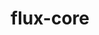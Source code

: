 ---
title: "flux-core"
layout: cache
categories: [package, develop-2024-06-02]
meta: {"versions": ["0.61.2"], "compilers": ["cce@=15.0.1", "gcc@=11.4.0", "gcc@=7.3.1", "gcc@=7.5.0", "gcc@=9.4.0", "oneapi@=2024.0.0"], "oss": ["amzn2", "rhel8", "ubuntu18.04", "ubuntu20.04", "ubuntu22.04"], "platforms": ["linux"], "targets": ["aarch64", "neoverse_n1", "neoverse_v1", "neoverse_v2", "ppc64le", "x86_64_v3", "zen4"], "stacks": ["aws-isc", "aws-isc-aarch64", "e4s", "e4s-cray-rhel", "e4s-neoverse-v2", "e4s-neoverse_v1", "e4s-oneapi", "e4s-power", "radiuss", "root"], "num_specs": 13, "num_specs_by_stack": {"aws-isc-aarch64": 2, "root": 13, "aws-isc": 1, "e4s-cray-rhel": 1, "radiuss": 1, "e4s-power": 2, "e4s-neoverse_v1": 2, "e4s-neoverse-v2": 2, "e4s": 1, "e4s-oneapi": 1}}
spec_details: [{"hash": "4joygylrg5ohp754jimx4wetneabrtm7", "compiler": "gcc@=7.3.1", "versions": ["0.61.2"], "os": "amzn2", "platform": "linux", "target": "aarch64", "variants": ["build_system=autotools", "~cuda", "~docs", "~security"], "stacks": ["aws-isc-aarch64", "root"], "size": "-", "tarball": "https://binaries.spack.io/releases/develop-2024-06-02/build_cache/linux-amzn2-aarch64/gcc-7.3.1/flux-core-0.61.2/linux-amzn2-aarch64-gcc-7.3.1-flux-core-0.61.2-4joygylrg5ohp754jimx4wetneabrtm7.spack"}, {"hash": "asjxra4hlw5lmo5r44ojawyuk5qgg44r", "compiler": "gcc@=7.3.1", "versions": ["0.61.2"], "os": "amzn2", "platform": "linux", "target": "neoverse_n1", "variants": ["build_system=autotools", "~cuda", "~docs", "~security"], "stacks": ["aws-isc-aarch64", "root"], "size": "-", "tarball": "https://binaries.spack.io/releases/develop-2024-06-02/build_cache/linux-amzn2-neoverse_n1/gcc-7.3.1/flux-core-0.61.2/linux-amzn2-neoverse_n1-gcc-7.3.1-flux-core-0.61.2-asjxra4hlw5lmo5r44ojawyuk5qgg44r.spack"}, {"hash": "kvrniwsdci65zthazk2xfcvbynmjme4k", "compiler": "gcc@=7.3.1", "versions": ["0.61.2"], "os": "amzn2", "platform": "linux", "target": "x86_64_v3", "variants": ["build_system=autotools", "~cuda", "~docs", "~security"], "stacks": ["root", "aws-isc"], "size": "-", "tarball": "https://binaries.spack.io/releases/develop-2024-06-02/build_cache/linux-amzn2-x86_64_v3/gcc-7.3.1/flux-core-0.61.2/linux-amzn2-x86_64_v3-gcc-7.3.1-flux-core-0.61.2-kvrniwsdci65zthazk2xfcvbynmjme4k.spack"}, {"hash": "lhvhmjiupbc5gr2atm2xj7hdgswuqu6c", "compiler": "cce@=15.0.1", "versions": ["0.61.2"], "os": "rhel8", "platform": "linux", "target": "zen4", "variants": ["build_system=autotools", "~cuda", "~docs", "~security"], "stacks": ["root", "e4s-cray-rhel"], "size": "-", "tarball": "https://binaries.spack.io/releases/develop-2024-06-02/build_cache/linux-rhel8-zen4/cce-15.0.1/flux-core-0.61.2/linux-rhel8-zen4-cce-15.0.1-flux-core-0.61.2-lhvhmjiupbc5gr2atm2xj7hdgswuqu6c.spack"}, {"hash": "ycth3uuyw2vsejucb7s5ph64ts7a6alc", "compiler": "gcc@=7.5.0", "versions": ["0.61.2"], "os": "ubuntu18.04", "platform": "linux", "target": "x86_64_v3", "variants": ["build_system=autotools", "~cuda", "~docs", "~security"], "stacks": ["radiuss", "root"], "size": "-", "tarball": "https://binaries.spack.io/releases/develop-2024-06-02/build_cache/linux-ubuntu18.04-x86_64_v3/gcc-7.5.0/flux-core-0.61.2/linux-ubuntu18.04-x86_64_v3-gcc-7.5.0-flux-core-0.61.2-ycth3uuyw2vsejucb7s5ph64ts7a6alc.spack"}, {"hash": "4afo7fsluwzhle6eec5yaxprybr4fwrp", "compiler": "gcc@=9.4.0", "versions": ["0.61.2"], "os": "ubuntu20.04", "platform": "linux", "target": "ppc64le", "variants": ["build_system=autotools", "+cuda", "~docs", "~security"], "stacks": ["root", "e4s-power"], "size": "-", "tarball": "https://binaries.spack.io/releases/develop-2024-06-02/build_cache/linux-ubuntu20.04-ppc64le/gcc-9.4.0/flux-core-0.61.2/linux-ubuntu20.04-ppc64le-gcc-9.4.0-flux-core-0.61.2-4afo7fsluwzhle6eec5yaxprybr4fwrp.spack"}, {"hash": "6khtxmew27f4gczscahr3dt6ms4dajgi", "compiler": "gcc@=9.4.0", "versions": ["0.61.2"], "os": "ubuntu20.04", "platform": "linux", "target": "ppc64le", "variants": ["build_system=autotools", "~cuda", "~docs", "~security"], "stacks": ["root", "e4s-power"], "size": "-", "tarball": "https://binaries.spack.io/releases/develop-2024-06-02/build_cache/linux-ubuntu20.04-ppc64le/gcc-9.4.0/flux-core-0.61.2/linux-ubuntu20.04-ppc64le-gcc-9.4.0-flux-core-0.61.2-6khtxmew27f4gczscahr3dt6ms4dajgi.spack"}, {"hash": "ru7jt3cgqqunogde4dztdzl6ok7fomjo", "compiler": "gcc@=11.4.0", "versions": ["0.61.2"], "os": "ubuntu22.04", "platform": "linux", "target": "neoverse_v1", "variants": ["build_system=autotools", "~cuda", "~docs", "~security"], "stacks": ["e4s-neoverse_v1", "root"], "size": "-", "tarball": "https://binaries.spack.io/releases/develop-2024-06-02/build_cache/linux-ubuntu22.04-neoverse_v1/gcc-11.4.0/flux-core-0.61.2/linux-ubuntu22.04-neoverse_v1-gcc-11.4.0-flux-core-0.61.2-ru7jt3cgqqunogde4dztdzl6ok7fomjo.spack"}, {"hash": "dasjjlvcrcoa5c2gebed63h2kafzchnv", "compiler": "gcc@=11.4.0", "versions": ["0.61.2"], "os": "ubuntu22.04", "platform": "linux", "target": "neoverse_v1", "variants": ["build_system=autotools", "+cuda", "~docs", "~security"], "stacks": ["e4s-neoverse_v1", "root"], "size": "-", "tarball": "https://binaries.spack.io/releases/develop-2024-06-02/build_cache/linux-ubuntu22.04-neoverse_v1/gcc-11.4.0/flux-core-0.61.2/linux-ubuntu22.04-neoverse_v1-gcc-11.4.0-flux-core-0.61.2-dasjjlvcrcoa5c2gebed63h2kafzchnv.spack"}, {"hash": "bgbi66olqwfuly3cqpuemxav7vtneii5", "compiler": "gcc@=11.4.0", "versions": ["0.61.2"], "os": "ubuntu22.04", "platform": "linux", "target": "neoverse_v2", "variants": ["build_system=autotools", "~cuda", "~docs", "~security"], "stacks": ["root", "e4s-neoverse-v2"], "size": "-", "tarball": "https://binaries.spack.io/releases/develop-2024-06-02/build_cache/linux-ubuntu22.04-neoverse_v2/gcc-11.4.0/flux-core-0.61.2/linux-ubuntu22.04-neoverse_v2-gcc-11.4.0-flux-core-0.61.2-bgbi66olqwfuly3cqpuemxav7vtneii5.spack"}, {"hash": "mcmaap4gzsd3abrgunylafseby77ubc7", "compiler": "gcc@=11.4.0", "versions": ["0.61.2"], "os": "ubuntu22.04", "platform": "linux", "target": "neoverse_v2", "variants": ["build_system=autotools", "+cuda", "~docs", "~security"], "stacks": ["root", "e4s-neoverse-v2"], "size": "-", "tarball": "https://binaries.spack.io/releases/develop-2024-06-02/build_cache/linux-ubuntu22.04-neoverse_v2/gcc-11.4.0/flux-core-0.61.2/linux-ubuntu22.04-neoverse_v2-gcc-11.4.0-flux-core-0.61.2-mcmaap4gzsd3abrgunylafseby77ubc7.spack"}, {"hash": "n5hd3gkfomu76lpvh6zmba4jshp2id3m", "compiler": "gcc@=11.4.0", "versions": ["0.61.2"], "os": "ubuntu22.04", "platform": "linux", "target": "x86_64_v3", "variants": ["build_system=autotools", "~cuda", "~docs", "~security"], "stacks": ["root", "e4s"], "size": "-", "tarball": "https://binaries.spack.io/releases/develop-2024-06-02/build_cache/linux-ubuntu22.04-x86_64_v3/gcc-11.4.0/flux-core-0.61.2/linux-ubuntu22.04-x86_64_v3-gcc-11.4.0-flux-core-0.61.2-n5hd3gkfomu76lpvh6zmba4jshp2id3m.spack"}, {"hash": "x2mklzdz4xjulifq76kinx4myk3ycbix", "compiler": "oneapi@=2024.0.0", "versions": ["0.61.2"], "os": "ubuntu22.04", "platform": "linux", "target": "x86_64_v3", "variants": ["build_system=autotools", "~cuda", "~docs", "~security"], "stacks": ["e4s-oneapi", "root"], "size": "-", "tarball": "https://binaries.spack.io/releases/develop-2024-06-02/build_cache/linux-ubuntu22.04-x86_64_v3/oneapi-2024.0.0/flux-core-0.61.2/linux-ubuntu22.04-x86_64_v3-oneapi-2024.0.0-flux-core-0.61.2-x2mklzdz4xjulifq76kinx4myk3ycbix.spack"}]
---